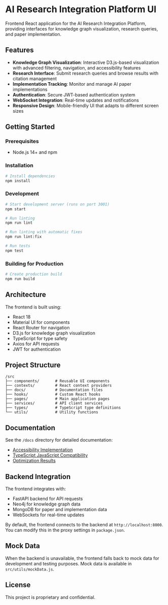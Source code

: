 # AI Research Integration Platform UI

Frontend React application for the AI Research Integration Platform, providing interfaces for knowledge graph visualization, research queries, and paper implementation.

## Features

- **Knowledge Graph Visualization**: Interactive D3.js-based visualization with advanced filtering, navigation, and accessibility features
- **Research Interface**: Submit research queries and browse results with citation management
- **Implementation Tracking**: Monitor and manage AI paper implementations
- **Authentication**: Secure JWT-based authentication system
- **WebSocket Integration**: Real-time updates and notifications
- **Responsive Design**: Mobile-friendly UI that adapts to different screen sizes

## Getting Started

### Prerequisites

- Node.js 14+ and npm

### Installation

```bash
# Install dependencies
npm install
```

### Development

```bash
# Start development server (runs on port 3001)
npm start

# Run linting
npm run lint

# Run linting with automatic fixes
npm run lint:fix

# Run tests
npm test
```

### Building for Production

```bash
# Create production build
npm run build
```

## Architecture

The frontend is built using:

- React 18
- Material UI for components
- React Router for navigation
- D3.js for knowledge graph visualization
- TypeScript for type safety
- Axios for API requests
- JWT for authentication

## Project Structure

```
/src
├── components/       # Reusable UI components
├── contexts/         # React context providers
├── docs/             # Documentation files
├── hooks/            # Custom React hooks
├── pages/            # Main application pages
├── services/         # API client services
├── types/            # TypeScript type definitions
└── utils/            # Utility functions
```

## Documentation

See the `/docs` directory for detailed documentation:

- [Accessibility Implementation](./docs/Accessibility_Implementation.md)
- [TypeScript JavaScript Compatibility](./docs/TypeScript_JavaScript_Compatibility.md)
- [Optimization Results](./docs/Optimization_Results.md)

## Backend Integration

The frontend integrates with:

- FastAPI backend for API requests
- Neo4j for knowledge graph data
- MongoDB for paper and implementation data
- WebSockets for real-time updates

By default, the frontend connects to the backend at `http://localhost:8000`. You can modify this in the proxy settings in `package.json`.

## Mock Data

When the backend is unavailable, the frontend falls back to mock data for development and testing purposes. Mock data is available in `src/utils/mockData.js`.

## License

This project is proprietary and confidential.